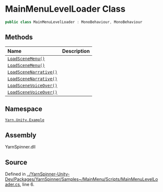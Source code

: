 # MainMenuLevelLoader Class


```csharp
public class MainMenuLevelLoader : MonoBehaviour, MonoBehaviour
```



## Methods
|Name|Description|
|:---|:---|
|[`LoadSceneMenu()`](/api/csharp/yarn.unity.example/mainmenulevelloader.loadscenemenu.md)||
|[`LoadSceneMenu()`](/api/csharp/yarn.unity.example/mainmenulevelloader.loadscenemenu.md)||
|[`LoadSceneNarrative()`](/api/csharp/yarn.unity.example/mainmenulevelloader.loadscenenarrative.md)||
|[`LoadSceneNarrative()`](/api/csharp/yarn.unity.example/mainmenulevelloader.loadscenenarrative.md)||
|[`LoadSceneVoiceOver()`](/api/csharp/yarn.unity.example/mainmenulevelloader.loadscenevoiceover.md)||
|[`LoadSceneVoiceOver()`](/api/csharp/yarn.unity.example/mainmenulevelloader.loadscenevoiceover.md)||
## Namespace
[`Yarn.Unity.Example`](/api/csharp/yarn.unity.example/README.md)

## Assembly
YarnSpinner.dll

## Source
Defined in [../YarnSpinner-Unity-Dev/Packages/YarnSpinner/Samples~/MainMenu/Scripts/MainMenuLevelLoader.cs](https://github.com/YarnSpinnerTool/YarnSpinner-Unity//blob/develop/Samples~/MainMenu/Scripts/MainMenuLevelLoader.cs#L6), line 6.
